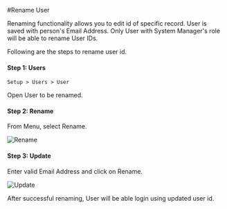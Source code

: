 <!-- add-breadcrumbs -->
#Rename User

Renaming functionality allows you to edit id of specific record. User is saved with person's Email Address. Only User with System Manager's role will be able to rename User IDs.

Following are the steps to rename user id.

#### Step 1: Users

`Setup > Users > User`

Open User to be renamed.

#### Step 2: Rename

From Menu, select Rename.

<img alt="Rename" class="screenshot" src="{{docs_base_url}}/v12/assets/img/articles/rename-user-1.png">

#### Step 3: Update

Enter valid Email Address and click on Rename.

<img alt="Update" class="screenshot" src="{{docs_base_url}}/v12/assets/img/articles/rename-user-2.png">

After successful renaming, User will be able login using updated user id.

<!-- markdown -->